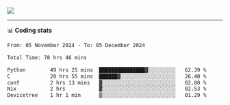 <picture>
  <source
  srcset="https://github-readme-stats.vercel.app/api?username=sant0s12&show_icons=true&theme=dark"
  media="(prefers-color-scheme: dark)"
  />
  <source
  srcset="https://github-readme-stats.vercel.app/api?username=sant0s12&show_icons=true"
  media="(prefers-color-scheme: light)"
  />
  <img src="https://github-readme-stats.vercel.app/api?username=sant0s12&show_icons=true" />
</picture>

---

📊 **Coding stats**

<!--START_SECTION:waka-->

```txt
From: 05 November 2024 - To: 05 December 2024

Total Time: 78 hrs 46 mins

Python        49 hrs 25 mins  ███████████████▓░░░░░░░░░   62.39 %
C             20 hrs 55 mins  ██████▓░░░░░░░░░░░░░░░░░░   26.40 %
conf          2 hrs 13 mins   ▓░░░░░░░░░░░░░░░░░░░░░░░░   02.80 %
Nix           2 hrs           ▓░░░░░░░░░░░░░░░░░░░░░░░░   02.53 %
Devicetree    1 hr 1 min      ▒░░░░░░░░░░░░░░░░░░░░░░░░   01.29 %
```

<!--END_SECTION:waka-->
